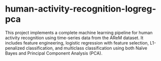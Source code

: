 # human-activity-recognition-logreg-pca
This project implements a complete machine learning pipeline for human activity recognition using time-series data from the AReM dataset. It includes feature engineering, logistic regression with feature selection, L1-penalized classification, and multiclass classification using both Naïve Bayes and Principal Component Analysis (PCA).
